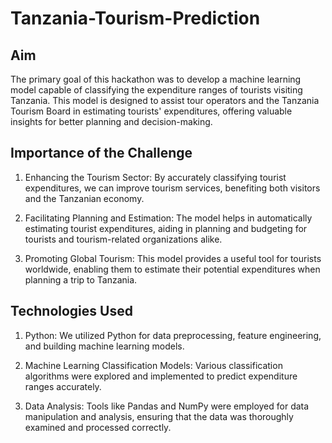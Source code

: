 # Tanzania-Tourism-Prediction

## Aim

The primary goal of this hackathon was to develop a machine learning model capable of classifying the expenditure ranges of tourists visiting Tanzania. This model is designed to assist tour operators and the Tanzania Tourism Board in estimating tourists' expenditures, offering valuable insights for better planning and decision-making.

## Importance of the Challenge

1. Enhancing the Tourism Sector: By accurately classifying tourist expenditures, we can improve tourism services, benefiting both visitors and the Tanzanian economy.

2. Facilitating Planning and Estimation: The model helps in automatically estimating tourist expenditures, aiding in planning and budgeting for tourists and tourism-related organizations alike.

3. Promoting Global Tourism: This model provides a useful tool for tourists worldwide, enabling them to estimate their potential expenditures when planning a trip to Tanzania.

## Technologies Used

1. Python: We utilized Python for data preprocessing, feature engineering, and building machine learning models.

2. Machine Learning Classification Models: Various classification algorithms were explored and implemented to predict expenditure ranges accurately.

3. Data Analysis: Tools like Pandas and NumPy were employed for data manipulation and analysis, ensuring that the data was thoroughly examined and processed correctly.
